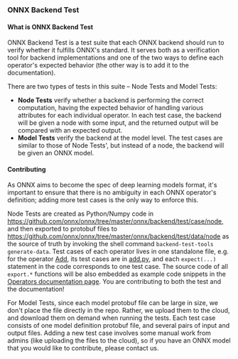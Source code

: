 <!--- SPDX-License-Identifier: Apache-2.0 -->

### ONNX Backend Test

#### What is ONNX Backend Test

ONNX Backend Test is a test suite that each ONNX backend should run to verify whether it fulfills ONNX's standard. It serves both as a verification tool for backend implementations and one of the two ways to define each operator's expected behavior (the other way is to add it to the documentation).

There are two types of tests in this suite – Node Tests and Model Tests:

- **Node Tests** verify whether a backend is performing the correct computation, having the expected behavior of handling various attributes for each individual operator. In each test case, the backend will be given a node with some input, and the returned output will be compared with an expected output.
- **Model Tests** verify the backend at the model level. The test cases are similar to those of Node Tests', but instead of a node, the backend will be given an ONNX model.

#### Contributing

As ONNX aims to become the spec of deep learning models format, it's important to ensure that there is no ambiguity in each ONNX operator's definition; adding more test cases is the only way to enforce this.

Node Tests are created as Python/Numpy code in https://github.com/onnx/onnx/tree/master/onnx/backend/test/case/node, and then exported to protobuf files to https://github.com/onnx/onnx/tree/master/onnx/backend/test/data/node as the source of truth by invoking the shell command `backend-test-tools generate-data`. Test cases of each operator lives in one standalone file, e.g. for the operator [Add](https://github.com/onnx/onnx/blob/master/docs/Operators.md#Add), its test cases are in [add.py](https://github.com/onnx/onnx/blob/master/onnx/backend/test/case/node/add.py), and each `expect(...)` statement in the code corresponds to one test case. The source code of all `export.*` functions will be also embedded as example code snippets in the [Operators documentation page](https://github.com/onnx/onnx/blob/master/docs/Operators.md). You are contributing to both the test and the documentation!

For Model Tests, since each model protobuf file can be large in size, we don't place the file directly in the repo. Rather, we upload them to the cloud, and download them on demand when running the tests. Each test case consists of one model definition protobuf file, and several pairs of input and output files. Adding a new test case involves some manual work from admins (like uploading the files to the cloud), so if you have an ONNX model that you would like to contribute, please contact us.
